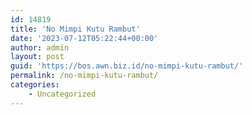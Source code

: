 ```yaml
---
id: 14819
title: 'No Mimpi Kutu Rambut'
date: '2023-07-12T05:22:44+00:00'
author: admin
layout: post
guid: 'https://bos.awn.biz.id/no-mimpi-kutu-rambut/'
permalink: /no-mimpi-kutu-rambut/
categories:
    - Uncategorized
---
```


